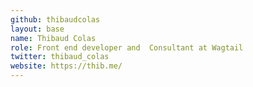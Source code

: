 ```yaml
---
github: thibaudcolas
layout: base
name: Thibaud Colas
role: Front end developer and  Consultant at Wagtail
twitter: thibaud_colas
website: https://thib.me/
---
```

